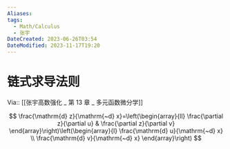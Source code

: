 ```yaml
---
Aliases: 
tags:
  - Math/Calculus
  - 张宇
DateCreated: 2023-06-26T03:54
DateModified: 2023-11-17T19:20
---
```

# 链式求导法则
Via:: [[张宇高数强化 _ 第 13 章 _ 多元函数微分学]]

$$
\frac{\mathrm{d} z}{\mathrm{~d} x}=\left(\begin{array}{ll}
\frac{\partial z}{\partial u} & \frac{\partial z}{\partial v}
\end{array}\right)\left(\begin{array}{l}
\frac{\mathrm{d} u}{\mathrm{~d} x} \\
\frac{\mathrm{d} v}{\mathrm{~d} x}
\end{array}\right)
$$
